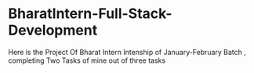 # BharatIntern-Full-Stack-Development
Here is the Project Of Bharat Intern Intenship of January-February Batch , completing Two Tasks of mine out of three tasks
